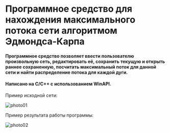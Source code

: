 # Программное средство для нахождения максимального потока сети алгоритмом Эдмондса-Карпа
#### Программное средство позволяет ввести пользователю произвольную сеть, редактировать её, сохранить текущую и открыть раннее сохраненную, посчитать максимальный поток для данной сети и найти распределение потока для каждой дуги. 
#### Написано на C/C++ с использованием WinAPI.

Пример исходной сети:

![photo01](https://user-images.githubusercontent.com/71631675/160389549-22376c47-8d06-4ab7-bd3d-d76f0325c67a.png)

Пример результата работы программы:

![photo02](https://user-images.githubusercontent.com/71631675/160389625-40de5dd8-e2ad-4f98-bf40-8f6ec572a0c1.png)
